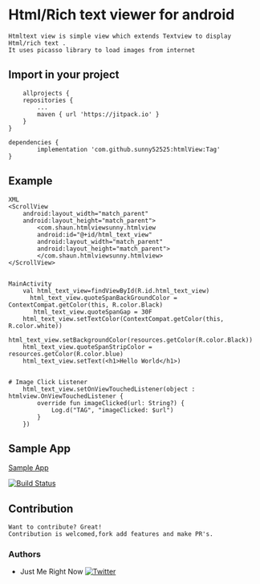# Html/Rich text viewer for android
    Htmltext view is simple view which extends Textview to display Html/rich text .
    It uses picasso library to load images from internet
    
## Import in your project
    	allprojects {
		repositories {
			...
			maven { url 'https://jitpack.io' }
		}
	}
	
	dependencies {
	        implementation 'com.github.sunny52525:htmlView:Tag'
	}
## Example
    XML
    <ScrollView
        android:layout_width="match_parent"
        android:layout_height="match_parent">
            <com.shaun.htmlviewsunny.htmlview
            android:id="@+id/html_text_view"
            android:layout_width="match_parent"
            android:layout_height="match_parent">
            </com.shaun.htmlviewsunny.htmlview>
    </ScrollView>
    
    
    MainActivity
        val html_text_view=findViewById(R.id.html_text_view)
          html_text_view.quoteSpanBackGroundColor = ContextCompat.getColor(this, R.color.Black)
           html_text_view.quoteSpanGap = 30F
        html_text_view.setTextColor(ContextCompat.getColor(this,     R.color.white))
        html_text_view.setBackgroundColor(resources.getColor(R.color.Black))
        html_text_view.quoteSpanStripColor = resources.getColor(R.color.blue)
        html_text_view.setText(<h1>Hello World</h1>)


    # Image Click Listener
        html_text_view.setOnViewTouchedListener(object : htmlview.OnViewTouchedListener {
            override fun imageClicked(url: String?) {
                Log.d("TAG", "imageClicked: $url")
            }
        })

## Sample App
[Sample App](https://github.com/sunny52525/htmlView/tree/master/app)

[![Build Status](https://img.shields.io/static/v1?label=Version&message=0.1&color=<>)](https://github.com/sunny52525/htmlView/releases/tag/0.1)


## Contribution
    Want to contribute? Great!
    Contribution is welcomed,fork add features and make PR's.

### Authors
 - Just Me Right Now    [![Twitter](https://img.shields.io/twitter/url/https/twitter.com/sunny52525.svg?style=social&label=Follow%20%40sunny52525)](https://twitter.com/cloudposse)
